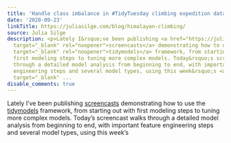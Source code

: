 ```yaml
---
title: 'Handle class imbalance in #TidyTuesday climbing expedition data with tidymodels'
date: '2020-09-23'
linkTitle: https://juliasilge.com/blog/himalayan-climbing/
source: Julia Silge
description: <p>Lately I&rsquo;ve been publishing <a href="https://juliasilge.com/category/tidymodels/"
  target="_blank" rel="noopener">screencasts</a> demonstrating how to use the <a href="https://www.tidymodels.org/"
  target="_blank" rel="noopener">tidymodels</a> framework, from starting out with
  first modeling steps to tuning more complex models. Today&rsquo;s screencast walks
  through a detailed model analysis from beginning to end, with important feature
  engineering steps and several model types, using this week&rsquo;s <a href="https://github.com/rfordatascience/tidytuesday"
  target="_blank" ...
disable_comments: true
---
```

<p>Lately I&rsquo;ve been publishing <a href="https://juliasilge.com/category/tidymodels/" target="_blank" rel="noopener">screencasts</a> demonstrating how to use the <a href="https://www.tidymodels.org/" target="_blank" rel="noopener">tidymodels</a> framework, from starting out with first modeling steps to tuning more complex models. Today&rsquo;s screencast walks through a detailed model analysis from beginning to end, with important feature engineering steps and several model types, using this week&rsquo;s <a href="https://github.com/rfordatascience/tidytuesday" target="_blank" ...